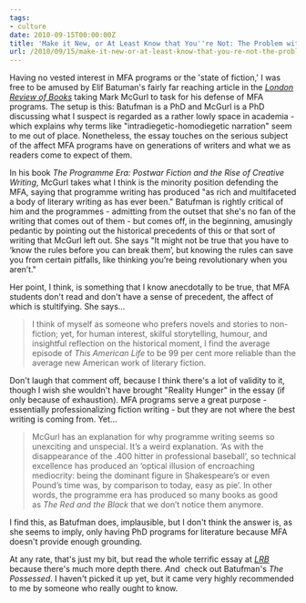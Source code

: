 ```yaml
---
tags:
- culture
date: 2010-09-15T00:00:00Z
title: 'Make it New, or At Least Know that You''re Not: The Problem with MFAs'
url: /2010/09/15/make-it-new-or-at-least-know-that-you-re-not-the-problem-with-mfas/
---
```


<div>

Having no vested interest in MFA programs or the 'state of fiction,' I was free to be amused by Elif Batuman's fairly far reaching article in the <em><a href="http://www.lrb.co.uk/v32/n18/elif-batuman/get-a-real-degree#fn-ref-asterisk">London Review of Books</a></em> taking Mark McGurl to task for his defense of MFA programs. The setup is this: Batufman is a PhD and McGurl is a PhD discussing what I suspect is regarded as a rather lowly space in academia - which explains why terms like "intradiegetic-homodiegetic narration" seem to me out of place. Nonetheless, the essay touches on the serious subject of the affect MFA programs have on generations of writers and what we as readers come to expect of them.

In his book <em>The Programme Era: Postwar Fiction and the Rise of Creative Writing</em>, McGurl takes what I think is the minority position defending the MFA, saying that programme writing has produced "as rich and multifaceted a body of literary writing as has ever been." Batufman is rightly critical of him and the programmes - admitting from the outset that she's no fan of the writing that comes out of them - but comes off, in the beginning, amusingly pedantic by pointing out the historical precedents of this or that sort of writing that McGurl left out. She says "It might not be true that you have to ‘know the rules before you can break them’, but knowing the rules can save you from certain pitfalls, like thinking you’re being revolutionary when you aren’t."

Her point, I think, is something that I know anecdotally to be true, that MFA students don't read and don't have a sense of precedent, the affect of which is stultifying. She says...
<blockquote>I think of myself as someone who prefers novels and stories to non-fiction; yet, for human interest, skilful storytelling, humour, and insightful reflection on the historical moment, I find the average episode of <em>This American Life</em> to be 99 per cent more reliable than the average new American work of literary fiction.</blockquote>
Don't laugh that comment off, because I think there's a lot of validity to it, though I wish she wouldn't have brought "Reality Hunger" in the essay (if only because of exhaustion). MFA programs serve a great purpose - essentially professionalizing fiction writing - but they are not where the best writing is coming from. Yet...
<blockquote>McGurl has an explanation for why programme writing seems so unexciting and unspecial. It’s a weird explanation. ‘As with the disappearance of the .400 hitter in professional baseball’, so technical excellence has produced an ‘optical illusion of encroaching mediocrity: being the dominant figure in Shakespeare’s or even Pound’s time was, by comparison to today, easy as pie’. In other words, the programme era has produced so many books as good as <em>The Red and the Black</em> that we don’t notice them anymore.</blockquote>
I find this, as Batufman does, implausible, but I don't think the answer is, as she seems to imply, only having PhD programs for literature because MFA doesn't provide enough grounding.

At any rate, that's just my bit, but read the whole terrific essay at <em><a href="http://www.lrb.co.uk/v32/n18/elif-batuman/get-a-real-degree#fn-ref-asterisk">LRB</a> </em>because there's much more depth there<em>. A<span style="font-style: normal">nd  check out Batufman's </span>The Possessed<span style="font-style: normal">. I haven't picked it up yet, but it came very highly recommended to me by someone who really ought to know. </span></em>

</div>
